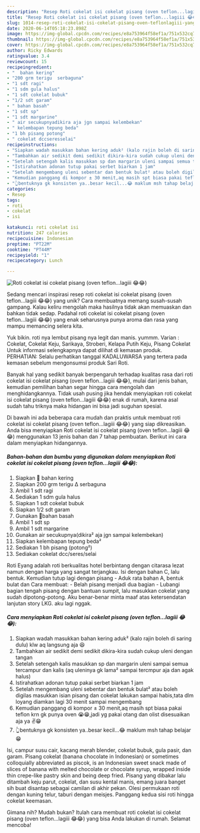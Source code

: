 ```yaml
---
description: "Resep Roti cokelat isi cokelat pisang (oven teflon...lagiii 😂😂) yang Enak"
title: "Resep Roti cokelat isi cokelat pisang (oven teflon...lagiii 😂😂) yang Enak"
slug: 1014-resep-roti-cokelat-isi-cokelat-pisang-oven-teflonlagiii-yang-enak
date: 2020-06-14T05:18:23.898Z
image: https://img-global.cpcdn.com/recipes/e8a753964f58ef1a/751x532cq70/roti-cokelat-isi-cokelat-pisang-oven-teflonlagiii-😂😂-foto-resep-utama.jpg
thumbnail: https://img-global.cpcdn.com/recipes/e8a753964f58ef1a/751x532cq70/roti-cokelat-isi-cokelat-pisang-oven-teflonlagiii-😂😂-foto-resep-utama.jpg
cover: https://img-global.cpcdn.com/recipes/e8a753964f58ef1a/751x532cq70/roti-cokelat-isi-cokelat-pisang-oven-teflonlagiii-😂😂-foto-resep-utama.jpg
author: Ricky Edwards
ratingvalue: 3.4
reviewcount: 15
recipeingredient:
- "  bahan kering"
- "200 grm terigu  serbaguna"
- "1 sdt ragi"
- "1 sdm gula halus"
- "1 sdt cokelat bubuk"
- "1/2 sdt garam"
- " bahan basah"
- "1 sdt sp"
- "1 sdt margarine"
- " air secukupnyadikira aja jgn sampai kelembekan"
- " kelembapan tepung beda"
- "1 bh pisang potong"
- " cokelat dccseresselai"
recipeinstructions:
- "Siapkan wadah masukkan bahan kering aduk² (kalo rajin boleh di saring dulu) klw aq langsung aja 😆"
- "Tambahkan air sedikit demi sedikit dikira-kira sudah cukup uleni dengan tangan"
- "Setelah setengah kalis masukkan sp dan margarin uleni sampai semua tercampur dan kalis (aq uleninya gk lama² sampai tercmpur aja dan agak halus)"
- "Istirahatkan adonan tutup pakai serbet biarkan 1 jam"
- "Setelah mengembang uleni sebentar dan bentuk bulat² atau boleh digilas masukkan isian pisang dan cokelat lakukan sampai habis,tata dlm loyang diamkan lagi 30 menit sampai mengembang"
- "Kemudian panggang di kompor ± 30 menit,aq masih spt biasa pakai teflon krn gk punya oven 😭😁,jadi yg pakai otang dan olist disesuaikan aja ya ✌️😁"
- "👆bentuknya gk konsisten ya..besar kecil...😂 maklum msh tahap belajar 😁"
categories:
- Resep
tags:
- roti
- cokelat
- isi

katakunci: roti cokelat isi 
nutrition: 247 calories
recipecuisine: Indonesian
preptime: "PT22M"
cooktime: "PT44M"
recipeyield: "1"
recipecategory: Lunch

---
```



![Roti cokelat isi cokelat pisang (oven teflon...lagiii 😂😂)](https://img-global.cpcdn.com/recipes/e8a753964f58ef1a/751x532cq70/roti-cokelat-isi-cokelat-pisang-oven-teflonlagiii-😂😂-foto-resep-utama.jpg)

Sedang mencari inspirasi resep roti cokelat isi cokelat pisang (oven teflon...lagiii 😂😂) yang unik? Cara membuatnya memang susah-susah gampang. Kalau keliru mengolah maka hasilnya tidak akan memuaskan dan bahkan tidak sedap. Padahal roti cokelat isi cokelat pisang (oven teflon...lagiii 😂😂) yang enak seharusnya punya aroma dan rasa yang mampu memancing selera kita.

Yuk bikin. roti nya lembut pisang nya legit dan manis. yummm. Varian : Cokelat, Cokelat Keju, Sarikaya, Stroberi, Kelapa Putih Keju, Pisang Cokelat Untuk informasi selengkapnya dapat dilihat di kemasan produk. PERHATIAN: Selalu perhatikan tanggal KADALUWARSA yang tertera pada kemasan sebelum mengonsumsi produk Sari Roti.

Banyak hal yang sedikit banyak berpengaruh terhadap kualitas rasa dari roti cokelat isi cokelat pisang (oven teflon...lagiii 😂😂), mulai dari jenis bahan, kemudian pemilihan bahan segar hingga cara mengolah dan menghidangkannya. Tidak usah pusing jika hendak menyiapkan roti cokelat isi cokelat pisang (oven teflon...lagiii 😂😂) enak di rumah, karena asal sudah tahu triknya maka hidangan ini bisa jadi suguhan spesial.


Di bawah ini ada beberapa cara mudah dan praktis untuk membuat roti cokelat isi cokelat pisang (oven teflon...lagiii 😂😂) yang siap dikreasikan. Anda bisa menyiapkan Roti cokelat isi cokelat pisang (oven teflon...lagiii 😂😂) menggunakan 13 jenis bahan dan 7 tahap pembuatan. Berikut ini cara dalam menyiapkan hidangannya.

<!--inarticleads1-->

##### Bahan-bahan dan bumbu yang digunakan dalam menyiapkan Roti cokelat isi cokelat pisang (oven teflon...lagiii 😂😂):

1. Siapkan  🥐 bahan kering
1. Siapkan 200 grm terigu ∆ serbaguna
1. Ambil 1 sdt ragi
1. Sediakan 1 sdm gula halus
1. Siapkan 1 sdt cokelat bubuk
1. Siapkan 1/2 sdt garam
1. Gunakan  🥐bahan basah
1. Ambil 1 sdt sp
1. Ambil 1 sdt margarine
1. Gunakan  air secukupnya(dikira² aja jgn sampai kelembekan)
1. Siapkan  kelembapan tepung beda²
1. Sediakan 1 bh pisang (potong²)
1. Sediakan  cokelat dcc/seres/selai


Roti Eyang adalah roti berkualitas hotel berbintang dengan citarasa lezat namun dengan harga yang sangat terjangkau. Isi dengan bahan C, lalu bentuk. Kemudian tutup lagi dengan pisang - Aduk rata bahan A, bentuk bulat dan Cara membuat: - Belah pisang menjadi dua bagian - Lubangi bagian tengah pisang dengan bantuan sumpit, lalu masukkan cokelat yang sudah dipotong-potong. Aku benar-benar minta maaf atas ketersendatan lanjutan story LKG. aku lagi nggak. 

<!--inarticleads2-->

##### Cara menyiapkan Roti cokelat isi cokelat pisang (oven teflon...lagiii 😂😂):

1. Siapkan wadah masukkan bahan kering aduk² (kalo rajin boleh di saring dulu) klw aq langsung aja 😆
1. Tambahkan air sedikit demi sedikit dikira-kira sudah cukup uleni dengan tangan
1. Setelah setengah kalis masukkan sp dan margarin uleni sampai semua tercampur dan kalis (aq uleninya gk lama² sampai tercmpur aja dan agak halus)
1. Istirahatkan adonan tutup pakai serbet biarkan 1 jam
1. Setelah mengembang uleni sebentar dan bentuk bulat² atau boleh digilas masukkan isian pisang dan cokelat lakukan sampai habis,tata dlm loyang diamkan lagi 30 menit sampai mengembang
1. Kemudian panggang di kompor ± 30 menit,aq masih spt biasa pakai teflon krn gk punya oven 😭😁,jadi yg pakai otang dan olist disesuaikan aja ya ✌️😁
1. 👆bentuknya gk konsisten ya..besar kecil...😂 maklum msh tahap belajar 😁


Isi, campur susu cair, kacang merah blender, cokelat bubuk, gula pasir, dan garam. Pisang cokelat (banana chocolate in Indonesian) or sometimes colloquially abbreviated as piscok, is an Indonesian sweet snack made of slices of banana with melted chocolate or chocolate syrup, wrapped inside thin crepe-like pastry skin and being deep fried. Pisang yang dibakar lalu ditambah keju parut, cokelat, dan susu kental manis, emang juara banget sih buat disantap sebagai camilan di akhir pekan. Olesi permukaan roti dengan kuning telur, taburi dengan meisjes. Panggang kedua sisi roti hingga cokelat keemasan. 

Gimana nih? Mudah bukan? Itulah cara membuat roti cokelat isi cokelat pisang (oven teflon...lagiii 😂😂) yang bisa Anda lakukan di rumah. Selamat mencoba!
